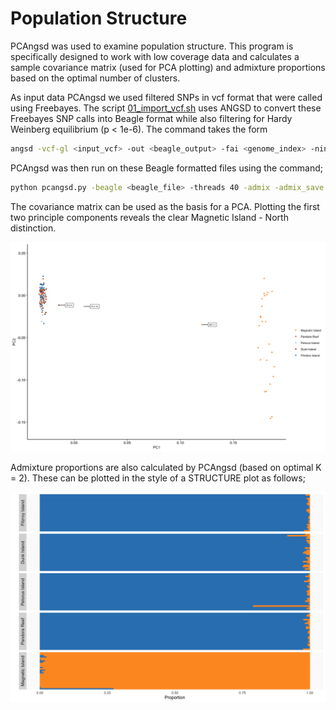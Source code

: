 Population Structure
================

PCAngsd was used to examine population structure. This program is
specifically designed to work with low coverage data and calculates a
sample covariance matrix (used for PCA plotting) and admixture
proportions based on the optimal number of clusters.

As input data PCAngsd we used filtered SNPs in vcf format that were
called using Freebayes. The script
[01\_import\_vcf.sh](hpc/NGSAdmix/01_import_vcf.sh) uses ANGSD to
convert these Freebayes SNP calls into Beagle format while also
filtering for Hardy Weinberg equilibrium (p \< 1e-6). The command takes
the
form

``` bash
angsd -vcf-gl <input_vcf> -out <beagle_output> -fai <genome_index> -nind 148 -doMaf 1 -doGlf 2 -doMajorMinor 1 -SNP_pval 1e-6
```

PCAngsd was then run on these Beagle formatted files using the
command;

``` bash
python pcangsd.py -beagle <beagle_file> -threads 40 -admix -admix_save -admix_auto 10000 -o <output_file>
```

The covariance matrix can be used as the basis for a PCA. Plotting the
first two principle components reveals the clear Magnetic Island - North
distinction.

![](01_population_structure_files/figure-gfm/unnamed-chunk-4-1.png)<!-- -->

Admixture proportions are also calculated by PCAngsd (based on optimal K
= 2). These can be plotted in the style of a STRUCTURE plot as
follows;

![](01_population_structure_files/figure-gfm/unnamed-chunk-5-1.png)<!-- -->
